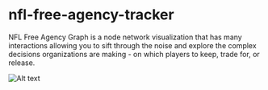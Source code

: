 # nfl-free-agency-tracker
<p>NFL Free Agency Graph is a node network visualization that has many interactions allowing you to sift through the noise and explore the complex decisions organizations are making - on which players to keep, trade for, or release.</p>

![Alt text](docs/hover2.png)
